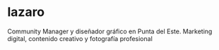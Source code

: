 # lazaro
Community Manager y diseñador gráfico en Punta del Este. Marketing digital, contenido creativo y fotografía profesional
